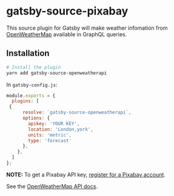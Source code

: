 # gatsby-source-pixabay

This source plugin for Gatsby will make weather infomation from [OpenWeatherMap](https://openweathermap.org) available in GraphQL queries.

## Installation

```sh
# Install the plugin
yarn add gatsby-source-openweatherapi
```

In `gatsby-config.js`:

```js
module.exports = {
  plugins: [
 {
      resolve: `gatsby-source-openweatherapi`,
      options: {
        apikey: 'YOUR KEY',
        location: 'London,york',
        units: 'metric',
        type: 'forecast'
      },
    },
  ]
};
```

**NOTE:** To get a Pixabay API key, [register for a Pixabay account](https://home.openweathermap.org/users/sign_up).

See the [OpenWeatherMap API docs](https://openweathermap.org/api).
